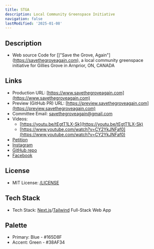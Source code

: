 ```yaml
---
title: STGA
description: Local Community Greenspace Initiative
navigation: false
lastModified: '2025-01-08'
---
```


## Description

- Web source Code for []"Save the Grove, Again"](https://savethegroveagain.com), a local community greenspace initiative for Gillies Grove in Arnprior, ON, CANADA

## Links

- Production URL: [https://www.savethegroveagain.com](https://www.savethegroveagain.com)
- Preview (GitHub PR) URL: [https://preview.savethegroveagain.com](https://preview.savethegroveagain.com)
- Committee Email: [savethegroveagain@gmail.com](savethegroveagain@gmail.com)
- Videos:
  - [https://youtu.be/tEgtT1LX-Sk](https://youtu.be/tEgtT1LX-Sk)
  - [https://www.youtube.com/watch?v=CY2YkJNFaf0](https://www.youtube.com/watch?v=CY2YkJNFaf0)
- [Petition](https://www.change.org/p/save-the-grove-again-7292e6ca-eb8e-426a-8809-0bb608f24120)
- [Instagram](https://www.instagram.com/savethegroveagain/)
- [GitHub repo](https://github.com/annebrown/stga)
- [Facebook](https://www.facebook.com/people/Save-the-Grove-Again/61565284064994/)

## License

- MIT License: [/LICENSE](/LICENSE)

## Tech Stack

- Tech Stack: [Next.js](https://nextjs.org/)/[Tailwind](https://tailwindcss.com/) Full-Stack Web App

## Palette

- Primary: Blue - #165D8F
- Accent: Green - #38AF34
